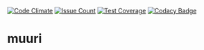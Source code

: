 [![Code Climate](https://codeclimate.com/github/raspi/muuri/badges/gpa.svg)](https://codeclimate.com/github/raspi/muuri)
[![Issue Count](https://codeclimate.com/github/raspi/muuri/badges/issue_count.svg)](https://codeclimate.com/github/raspi/muuri)
[![Test Coverage](https://codeclimate.com/github/raspi/muuri/badges/coverage.svg)](https://codeclimate.com/github/raspi/muuri/coverage)
[![Codacy Badge](https://api.codacy.com/project/badge/Grade/56a8bbb6a2ba44c98c8a72e676684103)](https://www.codacy.com/app/pekka-jarvinen/muuri?utm_source=github.com&amp;utm_medium=referral&amp;utm_content=raspi/muuri&amp;utm_campaign=Badge_Grade)

# muuri
